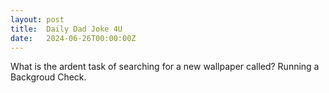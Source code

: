```yaml
---
layout: post
title:  Daily Dad Joke 4U
date:   2024-06-26T00:00:00Z
---
```

What is the ardent task of searching for a new wallpaper called? Running a Backgroud Check.
